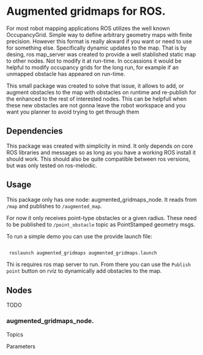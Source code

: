 # Augmented gridmaps for ROS.

For most robot mapping applications ROS utilizes the well known OccupancyGrid.
Simple way to define arbitrary geometry maps with finite precision.  However
this format is really akward if you want or need to use for something else.
Specifically dynamic updates to the map.  That is by desing, ros map_server was
created to provide a well stablished static map to other nodes. Not to modify
it at run-time. In occassions it would be helpful to modify occupancy grids for
the long run, for example if an unmapped obstacle has appeared on run-time. 

This small package was created to solve that issue, it allows to add, or
augment obstacles to the map with obstacles on runtime and re-publish for the
enhanced to the rest of interested nodes. This can be helpfull when these new
obstacles are not gonna leave the robot workspace and you want you planner to
avoid trying to get through them

## Dependencies

This package was created with simplicity in mind. It only depends on core ROS
libraries and messages so as long as you have a working ROS install it should
work.  This should also be quite compatible between ros versions, but was only
tested on ros-melodic.

##  Usage

This package only has one node: augmented_gridmaps_node. It reads from `/map`
and publishes to `/augmented_map`.

For now it only receives point-type obstacles or a given radius. These need to
be published to `/point_obstacle` topic as PointStamped geometry msgs.

To run a simple demo you can use the provide launch file:

```bash

 roslaunch augmented_gridmaps augmented_gridmaps.launch 

``` 

Thi is requires ros map server to run. From there you can use the `Publish point`
button on rviz to dynamically add obstacles to the map. 

## Nodes

TODO

### augmented_gridmaps_node.

Topics

Parameters





